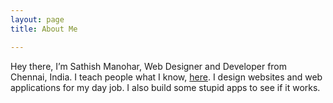 ```yaml
---
layout: page
title: About Me

---
```

Hey there, I&#8217;m Sathish Manohar, Web Designer and Developer from Chennai, India. I teach people what I know, [here][1]. I design websites and web applications for my day job. I also build some stupid apps to see if it works.

 [1]: http://youtube.com/sathishmanohar
